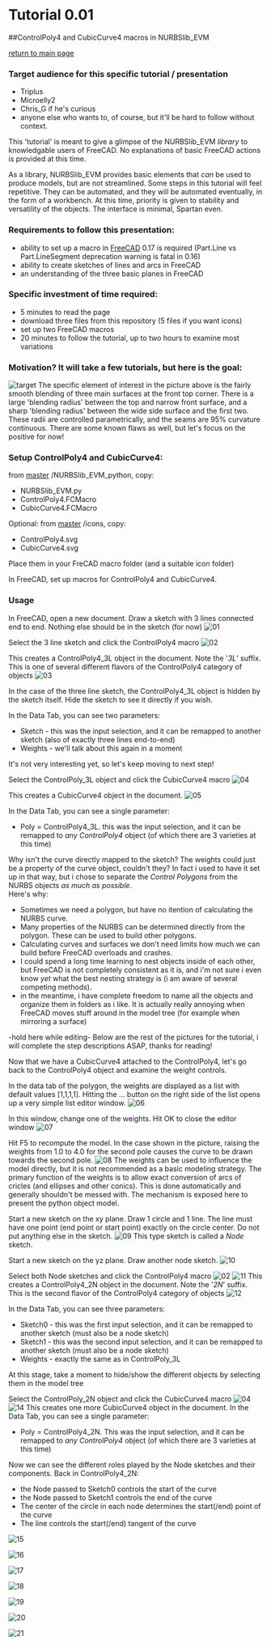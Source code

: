 
# Tutorial 0.01
##ControlPoly4 and CubicCurve4 macros in NURBSlib_EVM

[return to main page](http://edwardvmills.github.io/NURBSlib_EVM/)

### Target audience for this specific tutorial / presentation
* Triplus 
* Microelly2
* Chris_G if he's curious
* anyone else who wants to, of course, but it'll be hard to follow without context.

This 'tutorial' is meant to give a glimpse of the NURBSlib_EVM _library_ to knowledgable users of FreeCAD. No explanations of basic FreeCAD actions is provided at this time.

As a library, NURBSlib_EVM provides basic elements that _can_ be used to produce models, but are not streamlined. Some steps in this tutorial will feel repetitive. They can be automated, and they will be automated eventually, in the form of a workbench. At this time, priority is given to stability and versatility of the objects. The interface is minimal, Spartan even.

### Requirements to follow this presentation:
* ability to set up a macro in [FreeCAD](http://www.freecadweb.org/) 0.17 is required (Part.Line vs Part.LineSegment deprecation warning is fatal in 0.16)
* ability to create sketches of lines and arcs in FreeCAD
* an understanding of the three basic planes in FreeCAD

### Specific investment of time required:
* 5 minutes to read the page
* download three files from this repository (5 files if you want icons)
* set up two FreeCAD macros
* 20 minutes to follow the tutorial, up to two hours to examine most variations

### Motivation? It will take a few tutorials, but here is the goal:
![target](https://github.com/edwardvmills/NURBSlib_EVM/blob/master/development_FC_models/parametric/begin%20transition%20to%200.17/Bezier%20primary%20Surface%20Volume%2066-07.bmp.png?raw=true)
The specific element of interest in the picture above is the fairly smooth blending of three main surfaces at the front top corner. There is a large 'blending radius' between the top and narrow front surface, and a sharp 'blending radius' between the wide side surface and the first two. These radii are controlled parametrically, and the seams are 95% curvature continuous. There are some known flaws as well, but let's focus on the positive for now!


### Setup ControlPoly4 and CubicCurve4:
from [master](https://github.com/edwardvmills/NURBSlib_EVM) /NURBSlib_EVM_python, copy:
* NURBSlib_EVM.py
* ControlPoly4.FCMacro
* CubicCurve4.FCMacro

Optional: from [master](https://github.com/edwardvmills/NURBSlib_EVM) /icons, copy:
* ControlPoly4.svg
* CubicCurve4.svg

Place them in your FreCAD macro folder (and a suitable icon folder)

In FreeCAD, set up macros for ControlPoly4 and CubicCurve4.

### Usage

In FreeCAD, open a new document. Draw a sketch with 3 lines connected end to end. Nothing else should be in the sketch (for now)
![01](https://github.com/edwardvmills/NURBSlib_EVM/blob/master/Tutorial%20Models/ControlPoly4%20and%20CubicCurve4/_01%20A%20sketch%20of%20three%20lines%20connected%20end%20to%20end.png?raw=true)

Select the 3 line sketch and click the ControlPoly4 macro
![02](https://github.com/edwardvmills/NURBSlib_EVM/blob/master/icons/ControlPoly4.png?raw=true)

This creates a ControlPoly4_3L object in the document. Note the '_3L_' suffix. This is one of several different flavors of the ControlPoly4 category of objects
![03](https://github.com/edwardvmills/NURBSlib_EVM/blob/master/Tutorial%20Models/ControlPoly4%20and%20CubicCurve4/_03%20ControlPoly4_3L%20object.png?raw=true)

In the case of the three line sketch, the ControlPoly4_3L object is hidden by the sketch itself. Hide the sketch to see it directly if you wish.

In the Data Tab, you can see two parameters:
* Sketch - this was the input selection, and it can be remapped to another sketch (also of exactly three lines end-to-end)
* Weights - we'll talk about this again in a moment

 It's not very interesting yet, so let's keep moving to next step!

Select the ControlPoly_3L object and click the CubicCurve4 macro
![04](https://github.com/edwardvmills/NURBSlib_EVM/blob/master/icons/CubicCurve4.png?raw=true)

This creates a CubicCurve4 object in the document.
![05](https://github.com/edwardvmills/NURBSlib_EVM/blob/master/Tutorial%20Models/ControlPoly4%20and%20CubicCurve4/_05%20CubicCurve4%20object.png?raw=true)

In the Data Tab, you can see a single parameter:
* Poly = ControlPoly4_3L. this was the input selection, and it can be remapped to _any ControlPoly4_ object (of which there are 3 varieties at this time)

Why isn't the curve directly mapped to the sketch? The weights could just be a property of the curve object, couldn't they? In fact i used to have it set up in that way, but i chose to separate the _Control Polygons_ from the NURBS objects _as much as possible_.  
Here's why:
* Sometimes we need a polygon, but have no itention of calculating the NURBS curve.
* Many properties of the NURBS can be determined directly from the polygon. These can be used to build other polygons.
* Calculating curves and surfaces we don't need limits how much we can build before FreeCAD overloads and crashes.
* I could spend a long time learning to nest objects inside of each other, but FreeCAD is not completely consistent as it is, and i'm not sure i even know _yet_ what the best nesting strategy is (i am aware of several competing methods).
* in the meantime, i have complete freedom to name all the objects and organize them in folders as i like. It is actually really annoying when FreeCAD moves stuff around in the model tree (for example when mirroring a surface)   

-hold here while editing- Below are the rest of the pictures for the tutorial, i will complete the step descriptions ASAP, thanks for reading!

Now that we have a CubicCurve4 attached to the ControlPoly4, let's go back to the ControlPoly4 object and examine the weight controls.

In the data tab of the polygon, the weights are displayed as a list with default values [1,1,1,1]. Hitting the ... button on the right side of the list opens up a very simple list editor window. 
![06](https://github.com/edwardvmills/NURBSlib_EVM/blob/master/Tutorial%20Models/ControlPoly4%20and%20CubicCurve4/_06%20the%20weight%20list%20of%20all%20ControlPoly4%20objects.png?raw=true)

In this window, change one of the weights. Hit OK to close the editor window
![07](https://github.com/edwardvmills/NURBSlib_EVM/blob/master/Tutorial%20Models/ControlPoly4%20and%20CubicCurve4/_07%20editing%20a%20specific%20weight%20of%20the%20ControlPoly4%20object.png?raw=true)

Hit F5 to recompute the model. In the case shown in the picture, raising the weights from 1.0 to 4.0 for the second pole causes the curve to be drawn towards the second pole.
![08](https://github.com/edwardvmills/NURBSlib_EVM/blob/master/Tutorial%20Models/ControlPoly4%20and%20CubicCurve4/_08%20the%20CubicCurve4%20object%20updates%20to%20the%20modified%20ControlPoly4%20weight.png?raw=true)
The weights can be used to influence the model directly, but it is not recommended as a basic modeling strategy. The primary function of the weights is to allow exact conversion of arcs of cricles (and ellipses and other conics). This is done automatically and generally shouldn't be messed with. The mechanism is exposed here to present the python object model.

Start a new sketch on the xy plane. Draw 1 circle and 1 line. The line must have one point (end point or start point) exactly on the circle center. Do not put anything else in the sketch.
![09](https://github.com/edwardvmills/NURBSlib_EVM/blob/master/Tutorial%20Models/ControlPoly4%20and%20CubicCurve4/_09%20a%20single%20Node%20sketch%20on%20xy.png?raw=true)
This type sketch is called a _Node_ sketch.

Start a new sketch on the yz plane. Draw another node sketch.
![10](https://github.com/edwardvmills/NURBSlib_EVM/blob/master/Tutorial%20Models/ControlPoly4%20and%20CubicCurve4/_10%20a%20single%20Node%20sketch%20on%20yz.png?raw=true)

Select both Node sketches and click the ControlPoly4 macro
![02](https://github.com/edwardvmills/NURBSlib_EVM/blob/master/icons/ControlPoly4.png?raw=true)
![11](https://github.com/edwardvmills/NURBSlib_EVM/blob/master/Tutorial%20Models/ControlPoly4%20and%20CubicCurve4/_11%20run%20ControlPoly4%20macro%20on%20two%20Node%20sketches.png?raw=true)
This creates a ControlPoly4_2N object in the document. Note the '_2N_' suffix. This is the second flavor of the ControlPoly4 category of objects
![12](https://github.com/edwardvmills/NURBSlib_EVM/blob/master/Tutorial%20Models/ControlPoly4%20and%20CubicCurve4/_12%20ControlPoly4_2N%20object.png?raw=true)

In the Data Tab, you can see three parameters:
* Sketch0 - this was the first input selection, and it can be remapped to another sketch (must also be a node sketch)
* Sketch1 - this was the second input selection, and it can be remapped to another sketch (must also be a node sketch)
* Weights - exactly the same as in ControlPoly_3L

At this stage, take a moment to hide/show the different objects by selecting them in the model tree

Select the ControlPoly_2N object and click the CubicCurve4 macro
![04](https://github.com/edwardvmills/NURBSlib_EVM/blob/master/icons/CubicCurve4.png?raw=true)
![14](https://github.com/edwardvmills/NURBSlib_EVM/blob/master/Tutorial%20Models/ControlPoly4%20and%20CubicCurve4/_14%20non%20planar%20CubicCurve4%20object.png?raw=true)
This creates one more CubicCurve4 object in the document.
In the Data Tab, you can see a single parameter:
* Poly = ControlPoly4_2N. This was the input selection, and it can be remapped to _any ControlPoly4_ object (of which there are 3 varieties at this time)

Now we can see the different roles played by the Node sketches and their components. Back in ControlPoly4_2N:
* the Node passed to Sketch0 controls the start of the curve
* the Node passed to Sketch1 controls the end of the curve
* The center of the circle in each node determines the start(/end) point of the curve
* The line controls the start(/end) tangent of the curve

![15](https://github.com/edwardvmills/NURBSlib_EVM/blob/master/Tutorial%20Models/ControlPoly4%20and%20CubicCurve4/_15%20non%20planar%20ControlPoly4%20weight%20edit.png?raw=true)

![16](https://github.com/edwardvmills/NURBSlib_EVM/blob/master/Tutorial%20Models/ControlPoly4%20and%20CubicCurve4/_16%20a%20sketch%20of%20an%20arc%20of%20circle%20SUBTENDING%2090%20degrees.png?raw=true)

![17](https://github.com/edwardvmills/NURBSlib_EVM/blob/master/Tutorial%20Models/ControlPoly4%20and%20CubicCurve4/_17%20run%20ControlPoly4%20macro%20on%20sketch%20of%20arc%20of%20circle.png?raw=true)

![18](https://github.com/edwardvmills/NURBSlib_EVM/blob/master/Tutorial%20Models/ControlPoly4%20and%20CubicCurve4/_18%20ControlPoly4_Arc%20object.png?raw=true)

![19](https://github.com/edwardvmills/NURBSlib_EVM/blob/master/Tutorial%20Models/ControlPoly4%20and%20CubicCurve4/_19%20run%20CubicCurve4%20on%20ControlPoly4_Arc.png?raw=true)

![20](https://github.com/edwardvmills/NURBSlib_EVM/blob/master/Tutorial%20Models/ControlPoly4%20and%20CubicCurve4/_20%20CubicCurve4%20exact%20arc%20object.png?raw=true)

![21](https://github.com/edwardvmills/NURBSlib_EVM/blob/master/Tutorial%20Models/ControlPoly4%20and%20CubicCurve4/_21%20freebie%20elliptic%20arc%20and%20line%20come%20for%20free.png?raw=true)
